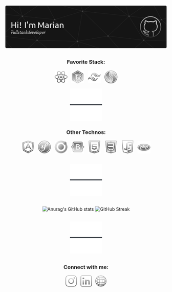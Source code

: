 ![Header](assets/icons/headline-2.png)
<h3 align="center" style="margin-top: 30px;">Favorite Stack:</h3>
<p align="center">
  <img src="assets/icons/react.svg" alt="react" width="40" height="40"/>
  &nbsp
  <img src="assets/icons/nodejs.svg" alt="nodejs" width="40" height="40"/>
  &nbsp
  <img src="assets/icons/tailwind.svg" alt="tailwindcss" width="40" height="40"/>
  &nbsp
  <img src="assets/icons/mysql.svg" alt="mysql" width="40" height="40"/>
</p>
<p align="center">
  <img src="assets/icons/line.png" alt="separator" />
</p>
<h3 align="center">Other Technos:</h3>
<p align="center">
  <img src="assets/icons/angular.svg" alt="angular" width="40" height="40"/>
  &nbsp
  <img src="assets/icons/symfony.svg" alt="symfony" width="40" height="40"/>
  &nbsp
  <img src="assets/icons/ionic.svg" alt="ionic" width="40" height="40"/>
  &nbsp
  <img src="assets/icons/bootstrap.svg" alt="bootstrap" width="40" height="40"/>  
  &nbsp
  <img src="assets/icons/html.svg" alt="html" width="40" height="40"/>
  &nbsp
  <img src="assets/icons/css.svg" alt="css" width="40" height="40"/>
  &nbsp
  <img src="assets/icons/js.svg" alt="javascript" width="40" height="40"/>
  &nbsp
  <img src="assets/icons/php.svg" alt="php" width="40" height="40"/>
</p>
<p align="center" style="margin: 30px 0;">
  <img src="assets/icons/line.png" alt="separator" />
</p>
<div align="center">
  <img src="https://github-readme-stats.vercel.app/api?username=marianbonhomme&show_icons=true&theme=dark&hide=contribs,prs,issues&hide_border=true" alt="Anurag's GitHub stats"/>
  <img src="https://streak-stats.demolab.com?user=MarianBonhomme&theme=dark&card_width=470&background=151515&hide_border=true&ring=DADADA&fire=79FF97&sideNums=79FF97&currStreakLabel=79FF97" alt="GitHub Streak"/>
</div>
<p align="center" style="margin: 30px 0;">
  <img src="assets/icons/line.png" alt="separator" />
</p>
<h3 align="center">Connect with me:</h3>
<p align="center" style="margin-bottom: 30px;">
  <a href="https://www.instagram.com/marian.bnhm/" target="blank" style="text-decoration: none;">
    <img src="assets/icons/instagram.svg" alt="instagram" width="35" height="35"/>
  </a>
  &nbsp
  <a href="https://www.linkedin.com/in/marian-bonhomme-developpeur-montpellier/" target="blank" style="text-decoration: none;">
    <img src="assets/icons/linkedin.svg" alt="linkedin" width="35" height="35"/>
  </a>
  &nbsp
  <a href="https://studiosphere.netlify.app/" target="blank" style="text-decoration: none;">
    <img src="assets/icons/www.png" alt="studio sphère" width="35" height="35"/>
  </a>
</p>
